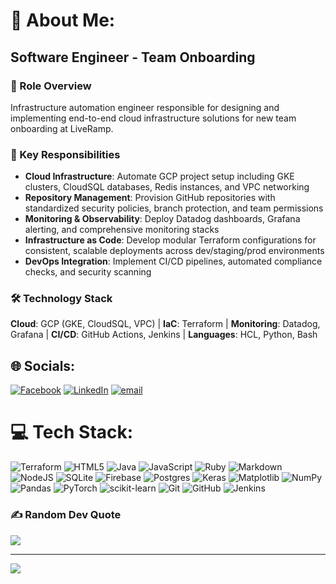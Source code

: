 # 💫 About Me:
## Software Engineer - Team Onboarding

### 🚀 Role Overview
Infrastructure automation engineer responsible for designing and implementing end-to-end cloud infrastructure solutions for new team onboarding at LiveRamp.

### 🔧 Key Responsibilities
- **Cloud Infrastructure**: Automate GCP project setup including GKE clusters, CloudSQL databases, Redis instances, and VPC networking
- **Repository Management**: Provision GitHub repositories with standardized security policies, branch protection, and team permissions  
- **Monitoring & Observability**: Deploy Datadog dashboards, Grafana alerting, and comprehensive monitoring stacks
- **Infrastructure as Code**: Develop modular Terraform configurations for consistent, scalable deployments across dev/staging/prod environments
- **DevOps Integration**: Implement CI/CD pipelines, automated compliance checks, and security scanning

### 🛠️ Technology Stack
**Cloud**: GCP (GKE, CloudSQL, VPC) | **IaC**: Terraform | **Monitoring**: Datadog, Grafana | **CI/CD**: GitHub Actions, Jenkins | **Languages**: HCL, Python, Bash 


## 🌐 Socials:
[![Facebook](https://img.shields.io/badge/Facebook-%231877F2.svg?logo=Facebook&logoColor=white)](https://facebook.com/chase-villeneuve) [![LinkedIn](https://img.shields.io/badge/LinkedIn-%230077B5.svg?logo=linkedin&logoColor=white)](https://linkedin.com/in/chasevill) [![email](https://img.shields.io/badge/Email-D14836?logo=gmail&logoColor=white)](mailto:chasevill@gmail.com) 

# 💻 Tech Stack:
![Terraform](https://img.shields.io/badge/terraform-%235835CC.svg?style=for-the-badge&logo=terraform&logoColor=white) ![HTML5](https://img.shields.io/badge/html5-%23E34F26.svg?style=for-the-badge&logo=html5&logoColor=white) ![Java](https://img.shields.io/badge/java-%23ED8B00.svg?style=for-the-badge&logo=openjdk&logoColor=white) ![JavaScript](https://img.shields.io/badge/javascript-%23323330.svg?style=for-the-badge&logo=javascript&logoColor=%23F7DF1E) ![Ruby](https://img.shields.io/badge/ruby-%23CC342D.svg?style=for-the-badge&logo=ruby&logoColor=white) ![Markdown](https://img.shields.io/badge/markdown-%23000000.svg?style=for-the-badge&logo=markdown&logoColor=white) ![NodeJS](https://img.shields.io/badge/node.js-6DA55F?style=for-the-badge&logo=node.js&logoColor=white) ![SQLite](https://img.shields.io/badge/sqlite-%2307405e.svg?style=for-the-badge&logo=sqlite&logoColor=white) ![Firebase](https://img.shields.io/badge/firebase-a08021?style=for-the-badge&logo=firebase&logoColor=ffcd34) ![Postgres](https://img.shields.io/badge/postgres-%23316192.svg?style=for-the-badge&logo=postgresql&logoColor=white) ![Keras](https://img.shields.io/badge/Keras-%23D00000.svg?style=for-the-badge&logo=Keras&logoColor=white) ![Matplotlib](https://img.shields.io/badge/Matplotlib-%23ffffff.svg?style=for-the-badge&logo=Matplotlib&logoColor=black) ![NumPy](https://img.shields.io/badge/numpy-%23013243.svg?style=for-the-badge&logo=numpy&logoColor=white) ![Pandas](https://img.shields.io/badge/pandas-%23150458.svg?style=for-the-badge&logo=pandas&logoColor=white) ![PyTorch](https://img.shields.io/badge/PyTorch-%23EE4C2C.svg?style=for-the-badge&logo=PyTorch&logoColor=white) ![scikit-learn](https://img.shields.io/badge/scikit--learn-%23F7931E.svg?style=for-the-badge&logo=scikit-learn&logoColor=white) ![Git](https://img.shields.io/badge/git-%23F05033.svg?style=for-the-badge&logo=git&logoColor=white) ![GitHub](https://img.shields.io/badge/github-%23121011.svg?style=for-the-badge&logo=github&logoColor=white) ![Jenkins](https://img.shields.io/badge/jenkins-%232C5263.svg?style=for-the-badge&logo=jenkins&logoColor=white)
<!--# 📊 GitHub Stats:
![](https://github-readme-stats.vercel.app/api?username=ChaseVill-LR&theme=dark&hide_border=true&include_all_commits=false&count_private=false)<br/>
![](https://nirzak-streak-stats.vercel.app/?user=ChaseVill-LR&theme=dark&hide_border=true)<br/>
![](https://github-readme-stats.vercel.app/api/top-langs/?username=ChaseVill-LR&theme=dark&hide_border=true&include_all_commits=false&count_private=false&layout=compact)
-->
### ✍️ Random Dev Quote
![](https://quotes-github-readme.vercel.app/api?type=horizontal&theme=radical)

---
[![](https://visitcount.itsvg.in/api?id=ChaseVill-LR&icon=0&color=0)](https://visitcount.itsvg.in)

<!-- Proudly created with GPRM ( https://gprm.itsvg.in ) -->
